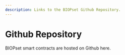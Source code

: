 ```yaml
---
description: Links to the BIOPset Github Repository.
---
```


# Github Repository

BIOPset smart contracts are hosted on Github here.

